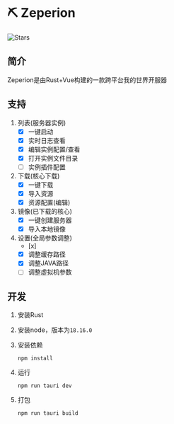 # ⛏ Zeperion

![Stars](https://img.shields.io/github/stars/Meinil/zeperion)

## 简介

Zeperion是由Rust+Vue构建的一款跨平台我的世界开服器

## 支持

1. 列表(服务器实例)
   - [x] 一键启动
   - [x] 实时日志查看
   - [x] 编辑实例配置/查看
   - [x] 打开实例文件目录
   - [ ] 实例插件配置
2. 下载(核心下载)
   - [x] 一键下载
   - [x] 导入资源
   - [x] 资源配置(编辑)
3. 镜像(已下载的核心)
   - [x] 一键创建服务器
   - [x] 导入本地镜像
4. 设置(全局参数调整)
   - [x] 
   - [x] 调整缓存路径
   - [x] 调整JAVA路径
   - [ ] 调整虚拟机参数

## 开发

1. 安装Rust

2. 安装node，版本为`18.16.0`

3. 安装依赖

   ```shell
   npm install
   ```

4. 运行

   ```shell
   npm run tauri dev
   ```

5. 打包

   ```shell
   npm run tauri build
   ```

   